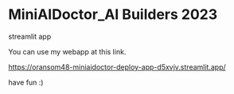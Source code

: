 # MiniAIDoctor_AI Builders 2023
streamlit app

You can use my webapp at this link.

https://oransom48-miniaidoctor-deploy-app-d5xvjv.streamlit.app/

have fun :)
